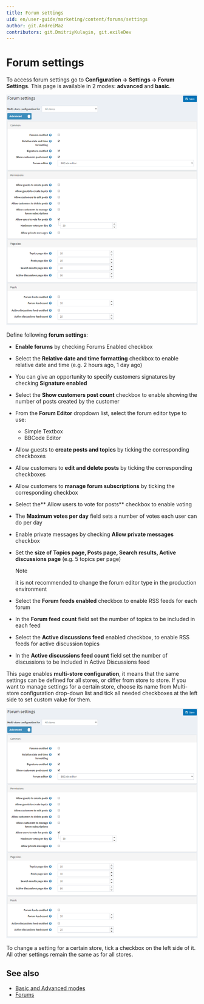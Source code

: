 ```yaml
---
title: Forum settings
uid: en/user-guide/marketing/content/forums/settings
author: git.AndreiMaz
contributors: git.DmitriyKulagin, git.exileDev
---
```

# Forum settings

To access forum settings go to **Configuration → Settings → Forum Settings**. This page is available in 2 modes: **advanced** and **basic**.

![p1](_static/settings/Setting-Forum1.png)

Define following **forum settings**:

- **Enable forums** by checking Forums Enabled checkbox
- Select the **Relative date and time formatting** checkbox to enable relative date and time (e.g. 2 hours ago, 1 day ago)
- You can give an opportunity to specify customers signatures by checking **Signature enabled**
- Select the **Show customers post count** checkbox to enable showing the number of posts created by the customer
- From the **Forum Editor** dropdown list, select the forum editor type to use:
  - Simple Textbox
  - BBCode Editor
- Allow guests to **create posts and topics** by ticking the corresponding checkboxes
- Allow customers to **edit and delete posts** by ticking the corresponding checkboxes
- Allow customers to **manage forum subscriptions** by ticking the corresponding checkbox
- Select the** Allow users to vote for posts** checkbox to enable voting
- The **Maximum votes per day** field sets a number of votes each user can do per day
- Enable private messages by checking **Allow private messages** checkbox
- Set the **size of Topics page, Posts page, Search results, Active discussions page** (e.g. 5 topics per page)

  > [!NOTE]
  > it is not recommended to change the forum editor type in the production environment

- Select the **Forum feeds enabled** checkbox to enable RSS feeds for each forum
- In the **Forum feed count** field set the number of topics to be included in each feed
- Select the **Active discussions feed** enabled checkbox, to enable RSS feeds for active discussion topics
- In the **Active discussions feed count** field set the number of discussions to be included in Active Discussions feed

This page enables **multi-store configuration**, it means that the same settings can be defined for all stores, or differ from store to store. If you want to manage settings for a certain store, choose its name from Multi-store configuration drop-down list and tick all needed checkboxes at the left side to set custom value for them.

![p](_static/settings/Setting-Forum1.png)

To change a setting for a certain store, tick a checkbox on the left side of it. All other settings remain the same as for all stores.

## See also

- [Basic and Advanced modes](xref:en/user-guide/configuring/nopcommerce-interface)
- [Forums](xref:en/user-guide/marketing/content/forums/index)
